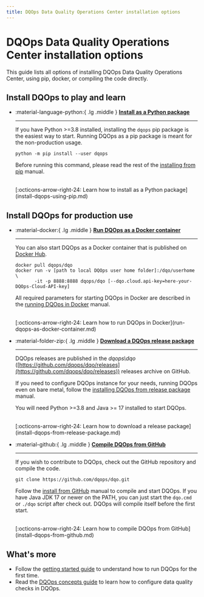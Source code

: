 ```yaml
---
title: DQOps Data Quality Operations Center installation options
---
```

# DQOps Data Quality Operations Center installation options
This guide lists all options of installing DQOps Data Quality Operations Center, using pip, docker, or compiling the code directly.

## Install DQOps to play and learn

<div class="grid cards grid-columns-150-pct" markdown>

-   :material-language-python:{ .lg .middle } [__Install as a Python package__](install-dqops-using-pip.md)

    ---

    If you have Python >=3.8 installed, installing the `dqops` pip package is the easiest way to start.
    Running DQOps as a pip package is meant for the non-production usage.
    
    ```
    python -m pip install --user dqops
    ```
    
    Before running this command, please read the rest of the [installing from pip](install-dqops-using-pip.md) manual.

    <br/>
    [:octicons-arrow-right-24: Learn how to install as a Python package](install-dqops-using-pip.md)


</div>


## Install DQOps for production use

<div class="grid cards grid-columns-150-pct" markdown>

-   :material-docker:{ .lg .middle } [__Run DQOps as a Docker container__](run-dqops-as-docker-container.md)

    ---

    You can also start DQOps as a Docker container that is published on [Docker Hub](https://hub.docker.com/r/dqops/dqo).

    ```
    docker pull dqops/dqo
    docker run -v [path to local DQOps user home folder]:/dqo/userhome \
           -it -p 8888:8888 dqops/dqo [--dqo.cloud.api-key=here-your-DQOps-Cloud-API-key]
    ```

    All required parameters for starting DQOps in Docker are described in the [running DQOps in Docker](run-dqops-as-docker-container.md) manual.

    <br/>
    [:octicons-arrow-right-24: Learn how to run DQOps in Docker](run-dqops-as-docker-container.md)


-   :material-folder-zip:{ .lg .middle } [__Download a DQOps release package__](install-dqops-from-release-package.md)

    ---

    DQOps releases are published in the *dqops\dqo* ([https://github.com/dqops/dqo/releases](https://github.com/dqops/dqo/releases)) releases archive on GitHub.

    If you need to configure DQOps instance for your needs, running DQOps even on bare metal, follow the
    [installing DQOps from release package](install-dqops-from-release-package.md) manual.

    You will need Python >=3.8 and Java >= 17 installed to start DQOps.

    <br/>
    [:octicons-arrow-right-24: Learn how to download a release package](install-dqops-from-release-package.md)


-   :material-github:{ .lg .middle } [__Compile DQOps from GitHub__](install-dqops-from-github.md)

    ---

    If you wish to contribute to DQOps, check out the GitHub repository and compile the code.

    ```
    git clone https://github.com/dqops/dqo.git
    ```

    Follow the [install from GitHub](install-dqops-from-github.md) manual to compile and start DQOps. If you have Java JDK 17
    or newer on the PATH, you can just start the `dqo.cmd` or `./dqo` script after check out. DQOps will compile itself
    before the first start.

    <br/>
    [:octicons-arrow-right-24: Learn how to compile DQOps from GitHub](install-dqops-from-github.md)

</div>


## What's more
- Follow the [getting started guide](../getting-started/index.md) to understand how to run DQOps for the first time.
- Read the [DQOps concepts guide](../dqo-concepts/index.md) to learn how to configure data quality checks in DQOps.
